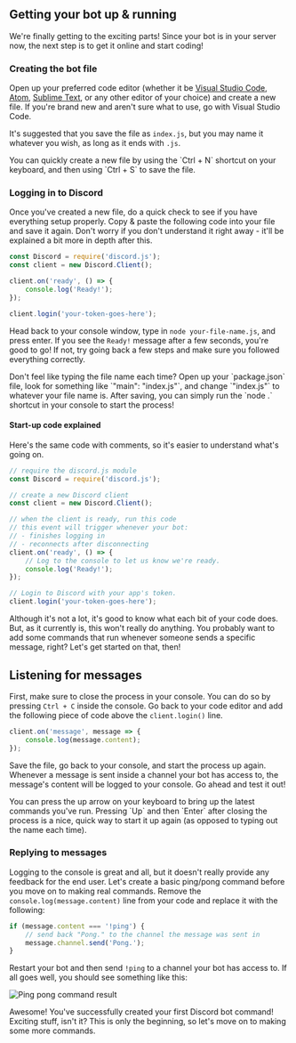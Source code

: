 ## Getting your bot up & running

We're finally getting to the exciting parts! Since your bot is in your server now, the next step is to get it online and start coding!

### Creating the bot file

Open up your preferred code editor (whether it be [Visual Studio Code](https://code.visualstudio.com/), [Atom](http://atom.io/), [Sublime Text](https://www.sublimetext.com/), or any other editor of your choice) and create a new file. If you're brand new and aren't sure what to use, go with Visual Studio Code.

It's suggested that you save the file as `index.js`, but you may name it whatever you wish, as long as it ends with `.js`.

<p class="tip">You can quickly create a new file by using the `Ctrl + N` shortcut on your keyboard, and then using `Ctrl + S` to save the file.</p>

### Logging in to Discord

Once you've created a new file, do a quick check to see if you have everything setup properly. Copy & paste the following code into your file and save it again. Don't worry if you don't understand it right away - it'll be explained a bit more in depth after this.

```js
const Discord = require('discord.js');
const client = new Discord.Client();

client.on('ready', () => {
	console.log('Ready!');
});

client.login('your-token-goes-here');
```

Head back to your console window, type in `node your-file-name.js`, and press enter. If you see the `Ready!` message after a few seconds, you're good to go! If not, try going back a few steps and make sure you followed everything correctly.

<p class="tip">Don't feel like typing the file name each time? Open up your `package.json` file, look for something like `"main": "index.js"`, and change `"index.js"` to whatever your file name is. After saving, you can simply run the `node .` shortcut in your console to start the process!</p>

#### Start-up code explained

Here's the same code with comments, so it's easier to understand what's going on.
```js
// require the discord.js module
const Discord = require('discord.js');

// create a new Discord client
const client = new Discord.Client();

// when the client is ready, run this code
// this event will trigger whenever your bot:
// - finishes logging in
// - reconnects after disconnecting
client.on('ready', () => {
	// Log to the console to let us know we're ready.
	console.log('Ready!');
});

// Login to Discord with your app's token.
client.login('your-token-goes-here');
```

Although it's not a lot, it's good to know what each bit of your code does. But, as it currently is, this won't really do anything. You probably want to add some commands that run whenever someone sends a specific message, right? Let's get started on that, then!

## Listening for messages

First, make sure to close the process in your console. You can do so by pressing `Ctrl + C` inside the console. Go back to your code editor and add the following piece of code above the `client.login()` line.

```js
client.on('message', message => {
	console.log(message.content);
});
```

Save the file, go back to your console, and start the process up again. Whenever a message is sent inside a channel your bot has access to, the message's content will be logged to your console. Go ahead and test it out!

<p class="tip">You can press the up arrow on your keyboard to bring up the latest commands you've run. Pressing `Up` and then `Enter` after closing the process is a nice, quick way to start it up again (as opposed to typing out the name each time).</p>

### Replying to messages

Logging to the console is great and all, but it doesn't really provide any feedback for the end user. Let's create a basic ping/pong command before you move on to making real commands. Remove the `console.log(message.content)` line from your code and replace it with the following:

```js
if (message.content === '!ping') {
	// send back "Pong." to the channel the message was sent in
	message.channel.send('Pong.');
}
```

Restart your bot and then send `!ping` to a channel your bot has access to. If all goes well, you should see something like this:

![Ping pong command result](http://i.imgur.com/byiSflM.png)

Awesome! You've successfully created your first Discord bot command! Exciting stuff, isn't it? This is only the beginning, so let's move on to making some more commands.
